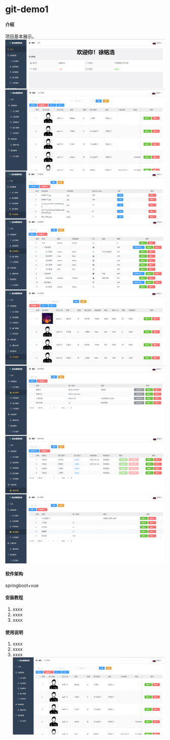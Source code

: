 # git-demo1

#### 介绍
项目基本展示。
![输入图片说明](imags/1%E4%B8%BB%E9%A1%B5.png)
![输入图片说明](imags/%E5%91%98%E5%B7%A5%E7%AE%A1%E7%90%86%E7%95%8C%E9%9D%A2%20(2).png)
![输入图片说明](imags/%E6%96%87%E4%BB%B6%E7%AE%A1%E7%90%86%20(2).png)
![输入图片说明](imags/%E8%8F%9C%E5%8D%95%E7%AE%A1%E7%90%86%20(2).png)
![输入图片说明](imags/%E8%96%AA%E8%B5%84%E7%AE%A1%E7%90%86%20(2).png)
![输入图片说明](imags/%E8%A7%92%E8%89%B2%E7%AE%A1%E7%90%86%20(2).png)
![输入图片说明](imags/%E8%B0%83%E5%B2%97%E7%94%B3%E8%AF%B7.png)
![输入图片说明](imags/%E9%83%A8%E9%97%A8%E7%AE%A1%E7%90%86.png)
#### 软件架构
springboot+vue


#### 安装教程

1.  xxxx
2.  xxxx
3.  xxxx

#### 使用说明

1.  xxxx
2.  xxxx
3.  xxxx
![输入图片说明](imags/%E5%91%98%E5%B7%A5%E7%AE%A1%E7%90%86%E7%95%8C%E9%9D%A2%20(2).png)